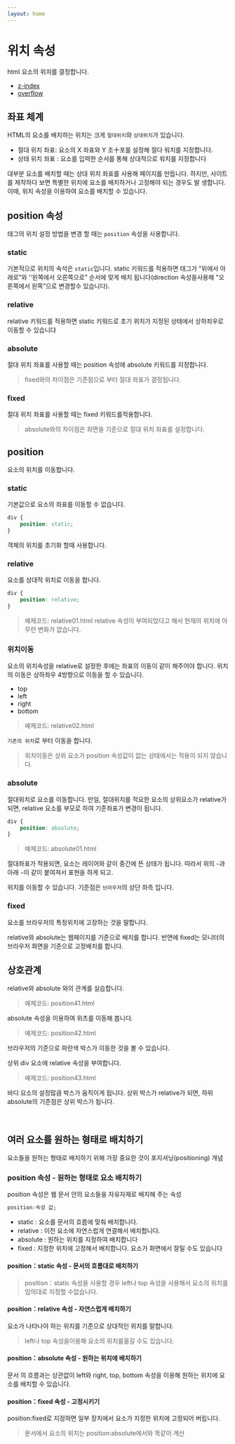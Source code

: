 ```yaml
---
layout: home
---
```


# 위치 속성
html 요소의 위치를 결정합니다. 

* [z-index](/layout/position/zindex)
* [overflow](/layout/position/overflow)

## 좌표 체계
HTML의 요소를 배치하는 위치는 크게 `절대위치`와 `상대위치`가 있습니다.

* 절대 위치 좌표: 요소의 X 좌표와 Y 조十포를 설정해 절다 워치를 지정합니다.
* 상태 위치 좌표 : 요소를 입력한 순서를 통해 상대적으로 워치를 지정합니다

대부분 요소를 배치할 때는 상대 위치 좌표를 사용해 페이지를 만듭니다. 하지만, 사이트를 제작하다 보면 특별한 위치에 요소를 배치하거나 고정해야 되는 경우도 발 생합니다. 이때, 위치 속성을 이용하여 요소를 배치할 수 있습니다.


## position 속성
태그의 위치 설정 방법을 변경 할 때는 `position` 속성을 사용합니다.

### static
기본적으로 위치의 속석은 `static`입니다. static 키워드를 적용하면 태그가 “위에서 아래로”와 '‘왼쪽에서 오른쪽으로” 순서에 맞게 배치
됩니다(direction 속성을사용해 "오른쪽에서 왼쪽”으로 변경할수 있습니다).

### relative
relative 키워드를 적용하면 static 키워드로 초기 위치가 지정된 상태에서 상하죄우로 이동할 수 있습니댜

### absolute
절대 위치 좌표를 사용할 때는 position 속성에 absolute 키워드를 지정합니다.
> fixed와의 차이점은 기준점으로 부터 절대 좌표가 결정됩니다.

### fixed
절대 위치 좌표를 사용할 때는 fixed 키워드를적용합니다.
> absolute와의 차이점은 화면을 기준으로 절대 위치 좌표를 설정합니다.




## position
요소의 위치를 이동합니다.

### static 
기본값으로 요소의 좌표를 이동할 수 없습니다.

```css
div {
    position: static;
}
```

객체의 위치를 초기화 할때 사용합니다.

### relative
요소를 상대적 위치로 이동을 합니다.

```css
div {
    position: relative;
}
```

> 예제코드: relative01.html
relative 속성이 부여되었다고 해서 현재의 위치에 아무런 변화가 없습니다.

### 위치이동
요소의 위치속성을 relative로 설정한 후에는 좌표의 이동이 같이 해주어야 합니다.
위치의 이동은 상하좌우 4방향으로 이동을 할 수 있습니다.
* top
* left
* right
* bottom

> 예제코드: relative02.html

`기존의 위치`로 부터 이동을 합니다.

> 위치이동은 상위 요소가 position 속성값이 없는 상태에서는
적용이 되지 않습니다.



### absolute
절대위치로 요소를 이동합니다.
만일, 절대위치를 적요한 요소의 상위요소가 relative가 되면,
relative 요소를 부모로 하여 기준좌표가 변경이 됩니다.

```css
div {
    position: absolute;
}
```

> 예제코드: absolute01.html

절대좌표가 적용되면, 요소는 레이어와 같이 중간에 뜬 상태가 됩니다.
따라서 위의 `~`과 아래 `~`이 같이 붙여져서 표현을 하게 되고.

위치를 이동할 수 있습니다.
기준점은 `브라우저`의 상단 좌측 입니다.


### fixed
요소를 브라우저의 특정위치에 고장하는 것을 말합니다.

relative와 absolute는 웹페이지를 기준으로 배치를 합니다.
반면에 fixed는 모니터의 브라우저 화면을 기준으로 고정배치를 합니다.





## 상호관계
relative와 absolute 와의 관계를 실습합니다.

> 예제코드: position41.html

absolute 속성을 이용하여 위츠를 이동해 봅니다.
> 예제코드: position42.html

브라우저의 기준으로 파란색 박스가 이동한 것을 볼 수 있습니다.

상위 div 요소에 relative 속성을 부여합니다.
> 예제코드: position43.html

바디 요소의 설정많큼 박스가 움직이게 됩니다.
상위 박스가 relative가 되면, 하위 absolute의 기준점은 상위 박스가 됩니다.

<br>




## 여러  요소를  원하는  형태로  배치하기
요소들을 원하는 형태로 배치하기 위해 가장 중요한 것이 포지셔닝(positioning) 개념


### position 속성 - 원하는 형태로 요소 배치하기
position 속성은 웹 문서 안의 요소들을 자유자재로 배치해 주는 속성

```css
position:속성 값;
```


* static : 요소를 문서의 흐름에 맞춰 배치합니다.
* relative : 이전 요소에 자연스럽게 연결해서 배치합니다.
* absolute : 원하는 위치를 지정하여 배치합니다
* fixed : 지정한 위치에 고정해서 배치합니다. 요소가 화면에서 잘릴 수도 있습니다


#### position：static 속성 - 문서의 흐름대로 배치하기

> position：static 속성을 사용할 경우 left나 top 속성을 사용해서 요소의 위치를 임의대로 지정할 수없습니다.

#### position：relative 속성 - 자연스럽게 배치하기
요소가 나타나야 하는 위치를 기준으로 상대적인 위치를 말합니다.
> left나 top 속성을이용해 요소의 위치를옮길 수도 있습니다.


#### position：absolute 속성 - 원하는 위치에 배치하기
문서 의 흐름과는 상관없이 left와 right, top, bottom 속성을 
이용해 원하는 위치에 요소를 배치할 수 있습니다.

#### position：fixed 속성 - 고정시키기
 position:fixed로 지정하면 일부 장치에서 요소가 지정한 위치에 고정되어 버립니다.

> 문서에서 요소의 위치는 position:absolute에서와 똑같이 계산









